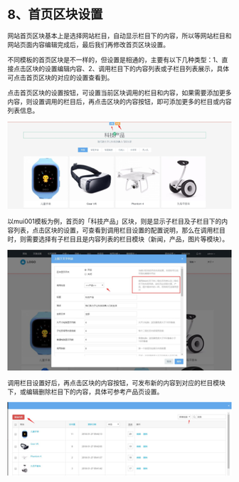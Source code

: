 # 8、首页区块设置

网站首页区块基本上是选择网站栏目，自动显示栏目下的内容，所以等网站栏目和网站页面内容编辑完成后，最后我们再修改首页区块设置。

不同模板的首页区块是不一样的，但设置是相通的，主要有以下几种类型：1、直接点击区块的设置编辑内容、2、调用栏目下的内容列表或子栏目列表展示，具体可点击首页区块的对应的设置查看到。

点击首页区块的设置按钮，可设置当前区块调用的栏目和内容，如果需要添加更多内容，则设置调用的栏目后，再点击区块的内容按钮，即可添加更多的栏目或内容列表信息。

![图片关键词](assets/1549874851440913.jpg)

以mui001模板为例，首页的「科技产品」区块，则是显示子栏目及子栏目下的内容列表，点击区块的设置，可查看到调用栏目设置的配置说明，那么在调用栏目时，则需要选择有子栏目且是内容列表的栏目模块（新闻，产品，图片等模块）。

![图片关键词](assets/1549873750715599.jpg)

调用栏目设置好后，再点击区块的内容按钮，可发布新的内容到对应的栏目模块下，或编辑删除栏目下的内容，具体可参考产品页设置。

![图片关键词](assets/1549874947690854.jpg)